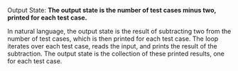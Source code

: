 Output State: **The output state is the number of test cases minus two, printed for each test case.**

In natural language, the output state is the result of subtracting two from the number of test cases, which is then printed for each test case. The loop iterates over each test case, reads the input, and prints the result of the subtraction. The output state is the collection of these printed results, one for each test case.